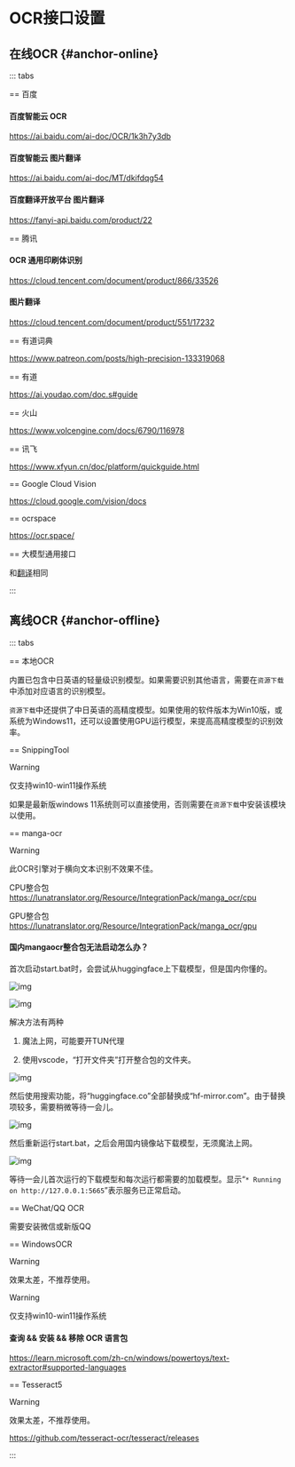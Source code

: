 # OCR接口设置

## 在线OCR {#anchor-online}

::: tabs

== 百度

#### 百度智能云 OCR

https://ai.baidu.com/ai-doc/OCR/1k3h7y3db

#### 百度智能云 图片翻译

https://ai.baidu.com/ai-doc/MT/dkifdqg54

#### 百度翻译开放平台 图片翻译

https://fanyi-api.baidu.com/product/22

== 腾讯

#### OCR 通用印刷体识别

https://cloud.tencent.com/document/product/866/33526

#### 图片翻译

https://cloud.tencent.com/document/product/551/17232

== 有道词典

https://www.patreon.com/posts/high-precision-133319068

== 有道

https://ai.youdao.com/doc.s#guide

== 火山

https://www.volcengine.com/docs/6790/116978

== 讯飞

https://www.xfyun.cn/doc/platform/quickguide.html


== Google Cloud Vision

https://cloud.google.com/vision/docs

== ocrspace

https://ocr.space/

== 大模型通用接口

和[翻译](/zh/guochandamoxing.html)相同

:::


## 离线OCR {#anchor-offline}


::: tabs

== 本地OCR

内置已包含中日英语的轻量级识别模型。如果需要识别其他语言，需要在`资源下载`中添加对应语言的识别模型。

`资源下载`中还提供了中日英语的高精度模型。如果使用的软件版本为Win10版，或系统为Windows11，还可以设置使用GPU运行模型，来提高高精度模型的识别效率。

== SnippingTool

>[!WARNING]
仅支持win10-win11操作系统

如果是最新版windows 11系统则可以直接使用，否则需要在`资源下载`中安装该模块以使用。

== manga-ocr

>[!WARNING]
>此OCR引擎对于横向文本识别不效果不佳。

CPU整合包 https://lunatranslator.org/Resource/IntegrationPack/manga_ocr/cpu

GPU整合包 https://lunatranslator.org/Resource/IntegrationPack/manga_ocr/gpu

#### 国内mangaocr整合包无法启动怎么办？

首次启动start.bat时，会尝试从huggingface上下载模型，但是国内你懂的。

![img](https://image.lunatranslator.org/zh/mangaocr/err1.png)

![img](https://image.lunatranslator.org/zh/mangaocr/err2.png)

解决方法有两种

1. 魔法上网，可能要开TUN代理

1. 使用vscode，“打开文件夹”打开整合包的文件夹。


![img](https://image.lunatranslator.org/zh/mangaocr/fix2.png)

然后使用搜索功能，将“huggingface.co”全部替换成“hf-mirror.com”。由于替换项较多，需要稍微等待一会儿。

![img](https://image.lunatranslator.org/zh/mangaocr/fix.png)

然后重新运行start.bat，之后会用国内镜像站下载模型，无须魔法上网。


![img](https://image.lunatranslator.org/zh/mangaocr/succ.png)


等待一会儿首次运行的下载模型和每次运行都需要的加载模型。显示“`* Running on http://127.0.0.1:5665`”表示服务已正常启动。

== WeChat/QQ OCR

需要安装微信或新版QQ

== WindowsOCR

>[!WARNING]
>效果太差，不推荐使用。

>[!WARNING]
仅支持win10-win11操作系统

#### 查询 && 安装 && 移除 OCR 语言包

https://learn.microsoft.com/zh-cn/windows/powertoys/text-extractor#supported-languages

== Tesseract5

>[!WARNING]
>效果太差，不推荐使用。

https://github.com/tesseract-ocr/tesseract/releases

:::
